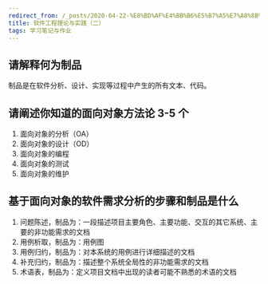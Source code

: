 ```yaml
---
redirect_from: /_posts/2020-04-22-%E8%BD%AF%E4%BB%B6%E5%B7%A5%E7%A8%8B%E7%90%86%E8%AE%BA%E4%B8%8E%E5%AE%9E%E8%B7%B5-%E4%BA%8C/
title: 软件工程理论与实践（二）
tags: 学习笔记与作业
---
```


## 请解释何为制品

制品是在软件分析、设计、实现等过程中产生的所有文本、代码。

## 请阐述你知道的面向对象方法论 3-5 个

1. 面向对象的分析（OA）
2. 面向对象的设计（OD）
3. 面向对象的编程
4. 面向对象的测试
5. 面向对象的维护

## 基于面向对象的软件需求分析的步骤和制品是什么

1. 问题陈述，制品为：一段描述项目主要角色、主要功能、交互的其它系统、主要的非功能需求的文档
2. 用例析取，制品为：用例图
3. 用例归约，制品为：对本系统的用例进行详细描述的文档
4. 补充归约，制品为：描述整个系统全局性的非功能需求的文档
5. 术语表，制品为：定义项目文档中出现的读者可能不熟悉的术语的文档
